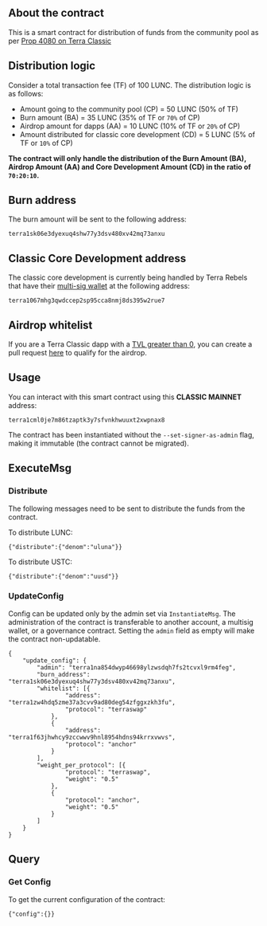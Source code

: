 ## About the contract

This is a smart contract for distribution of funds from the community pool as per [Prop 4080 on Terra Classic](https://classic-agora.terra.money/t/proposal-distribute-50-transaction-fees-to-the-community-pool-increase-proposer-validator-rewards/44729)

## Distribution logic

Consider a total transaction fee (TF) of 100 LUNC. The distribution logic is as follows:

- Amount going to the community pool (CP) = 50 LUNC (50% of TF)
- Burn amount (BA) = 35 LUNC (35% of TF or `70%` of CP)
- Airdrop amount for dapps (AA) = 10 LUNC (10% of TF or `20%` of CP)
- Amount distributed for classic core development (CD) = 5 LUNC (5% of TF or `10%` of CP)

**The contract will only handle the distribution of the Burn Amount (BA), Airdrop Amount (AA) and Core Development Amount (CD) in the ratio of `70:20:10`.**

## Burn address

The burn amount will be sent to the following address: 
```
terra1sk06e3dyexuq4shw77y3dsv480xv42mq73anxu
```
## Classic Core Development address

The classic core development is currently being handled by Terra Rebels that have their [multi-sig wallet](https://www.terrarebels.net/donate) at the following address: 
```
terra1067mhg3qwdccep2sp95cca8nmj8ds395w2rue7
```

## Airdrop whitelist
If you are a Terra Classic dapp with a [TVL greater than 0](https://defillama.com/chain/Terra%20Classic), you can create a pull request [here](whitelist/airdrop.json) to qualify for the airdrop.

## Usage

You can interact with this smart contract using this **CLASSIC MAINNET** address:
```
terra1cml0je7m86tzaptk3y7sfvnkhwuuxt2xwpnax8
```
The contract has been instantiated without the `--set-signer-as-admin` flag, making it immutable (the contract cannot be migrated).

## ExecuteMsg

### Distribute
The following messages need to be sent to distribute the funds from the contract.

To distribute LUNC:
```
{"distribute":{"denom":"uluna"}}
```
To distribute USTC:
```
{"distribute":{"denom":"uusd"}}
```
### UpdateConfig

Config can be updated only by the admin set via `InstantiateMsg`. The administration of the contract is transferable to another account, a multisig wallet, or a governance contract. Setting the `admin` field as empty will make the contract non-updatable.

```
{
    "update_config": {
        "admin": "terra1na854dwyp46698ylzwsdqh7fs2tcvxl9rm4feg",
        "burn_address": "terra1sk06e3dyexuq4shw77y3dsv480xv42mq73anxu",
        "whitelist": [{
                "address": "terra1zw4hdq5zme37a3cvv9ad80deg54zfggxzkh3fu",
                "protocol": "terraswap"
            },
            {
                "address": "terra1f63jhwhcy9zccwwv9hnl8954hdns94krrxvwvs",
                "protocol": "anchor"
            }
        ],
        "weight_per_protocol": [{
                "protocol": "terraswap",
                "weight": "0.5"
            },
            {
                "protocol": "anchor",
                "weight": "0.5"
            }
        ]
    }
}
```


## Query

### Get Config
To get the current configuration of the contract:
```
{"config":{}}
```
